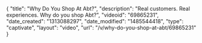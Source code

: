 {
    "title": "Why Do You Shop At Abt?",
    "description": "Real customers.  Real experiences.  Why do you shop Abt?",
    "videoid": "69865231",
    "date_created": "1313088297",
    "date_modified": "1485544418",
    "type": "captivate",
    "layout": "video",
    "url": "\/v\/why-do-you-shop-at-abt\/69865231"
}